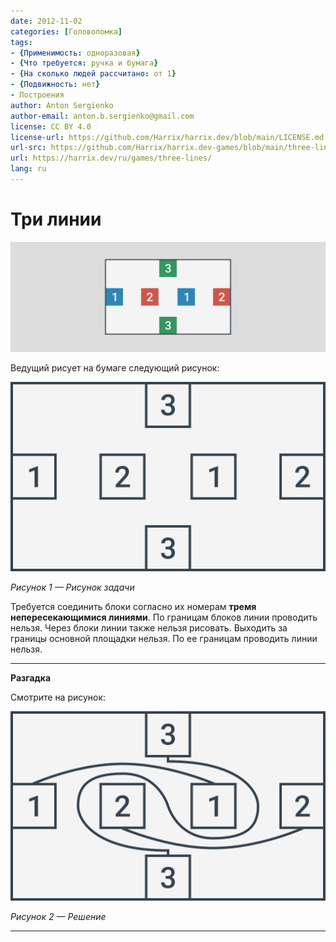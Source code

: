 ```yaml
---
date: 2012-11-02
categories: [Головоломка]
tags:
- {Применимость: одноразовая}
- {Что требуется: ручка и бумага}
- {На сколько людей рассчитано: от 1}
- {Подвижность: нет}
- Построения
author: Anton Sergienko
author-email: anton.b.sergienko@gmail.com
license: CC BY 4.0
license-url: https://github.com/Harrix/harrix.dev/blob/main/LICENSE.md
url-src: https://github.com/Harrix/harrix.dev-games/blob/main/three-lines/three-lines.md
url: https://harrix.dev/ru/games/three-lines/
lang: ru
---
```


# Три линии

![Featured image](featured-image.svg)

Ведущий рисует на бумаге следующий рисунок:

![Рисунок задачи](img/problem.svg)

_Рисунок 1 — Рисунок задачи_

Требуется соединить блоки согласно их номерам **тремя непересекающимися линиями**. По границам блоков линии проводить нельзя. Через блоки линии также нельзя рисовать. Выходить за границы основной площадки нельзя. По ее границам проводить линии нельзя.

---

**Разгадка** <!-- !details -->

Смотрите на рисунок:

![Решение](img/solution.svg)

_Рисунок 2 — Решение_

---
